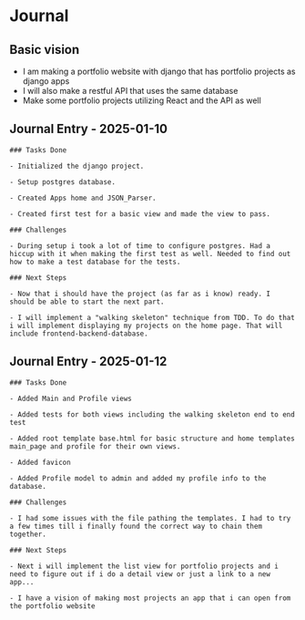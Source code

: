 # Journal

## Basic vision

- I am making a portfolio website with django that has portfolio projects as django apps
- I will also make a restful API that uses the same database
- Make some portfolio projects utilizing React and the API as well

## Journal Entry - 2025-01-10

    ### Tasks Done

    - Initialized the django project.

    - Setup postgres database.

    - Created Apps home and JSON_Parser.

    - Created first test for a basic view and made the view to pass.

    ### Challenges

    - During setup i took a lot of time to configure postgres. Had a hiccup with it when making the first test as well. Needed to find out how to make a test database for the tests.

    ### Next Steps

    - Now that i should have the project (as far as i know) ready. I should be able to start the next part.

    - I will implement a "walking skeleton" technique from TDD. To do that i will implement displaying my projects on the home page. That will include frontend-backend-database.

## Journal Entry - 2025-01-12

    ### Tasks Done

    - Added Main and Profile views

    - Added tests for both views including the walking skeleton end to end test

    - Added root template base.html for basic structure and home templates main_page and profile for their own views.

    - Added favicon

    - Added Profile model to admin and added my profile info to the database.

    ### Challenges
    
    - I had some issues with the file pathing the templates. I had to try a few times till i finally found the correct way to chain them together.

    ### Next Steps

    - Next i will implement the list view for portfolio projects and i need to figure out if i do a detail view or just a link to a new app...
    
    - I have a vision of making most projects an app that i can open from the portfolio website

